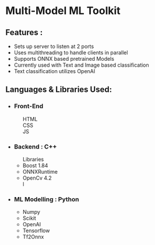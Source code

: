<h1>Multi-Model ML Toolkit</h1>

<h2>Features :</h2> 
<ul>
  <li>Sets up server to listen at 2 ports</li>
  <li>Uses multithreading to handle clients in parallel</li>
  <li>Supports ONNX based pretrained Models </li>
  <li>Currently used with Text and Image based classification</li>
  <li>Text classification utilizes OpenAI</li>
</ul>
<h2>Languages & Libraries Used: </h2>
<ul>
  <li><h3>Front-End</h3>
    <ul>HTML</ul>
    <ul>CSS</ul>
    <ul>JS</ul>
  </li>
  <li> <h3>Backend : C++</h3>
    <ul> Libraries
      <li>Boost 1.84</li>
      <li>ONNXRuntime</li>
      <li>OpenCv 4.2 </li>l
    </ul>
  </li>  
  <li> <h3> ML Modelling : Python </h3>
  <ul>
    <li> Numpy</li>
    <li> Scikit</li>
    <li>OpenAI</li>
    <li> Tensorflow</li>
    <li> Tf2Onnx</li>
  </ul>
</ul>
